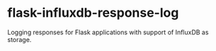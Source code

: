 # flask-influxdb-response-log
Logging responses for Flask applications with support of InfluxDB as storage.
